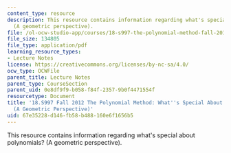 ```yaml
---
content_type: resource
description: This resource contains information regarding what's special about polynomials?
  (A geometric perspective).
file: /ol-ocw-studio-app/courses/18-s997-the-polynomial-method-fall-2012/67e35228d146fb58b488160e6f1656b5_MIT18_S997F12_lec21.pdf
file_size: 134805
file_type: application/pdf
learning_resource_types:
- Lecture Notes
license: https://creativecommons.org/licenses/by-nc-sa/4.0/
ocw_type: OCWFile
parent_title: Lecture Notes
parent_type: CourseSection
parent_uid: 0e8df9f9-b058-f84f-2357-9b0f4471554f
resourcetype: Document
title: '18.S997 Fall 2012 The Polynomial Method: What''s Special About Polynomials?
  (A Geometric Perspective)'
uid: 67e35228-d146-fb58-b488-160e6f1656b5
---
```

This resource contains information regarding what's special about polynomials? (A geometric perspective).